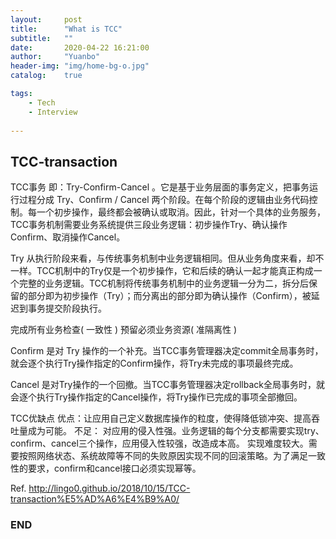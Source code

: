 ```yaml
---
layout:     post
title:      "What is TCC"
subtitle:   ""
date:       2020-04-22 16:21:00
author:     "Yuanbo"
header-img: "img/home-bg-o.jpg"
catalog:    true

tags:
    - Tech
    - Interview
    
---
```



## TCC-transaction


TCC事务 即：Try-Confirm-Cancel 。它是基于业务层面的事务定义，把事务运行过程分成 Try、Confirm / Cancel 两个阶段。在每个阶段的逻辑由业务代码控制。每一个初步操作，最终都会被确认或取消。因此，针对一个具体的业务服务，TCC事务机制需要业务系统提供三段业务逻辑：初步操作Try、确认操作Confirm、取消操作Cancel。

Try 从执行阶段来看，与传统事务机制中业务逻辑相同。但从业务角度来看，却不一样。TCC机制中的Try仅是一个初步操作，它和后续的确认一起才能真正构成一个完整的业务逻辑。TCC机制将传统事务机制中的业务逻辑一分为二，拆分后保留的部分即为初步操作（Try）；而分离出的部分即为确认操作（Confirm），被延迟到事务提交阶段执行。

完成所有业务检查( 一致性 )
预留必须业务资源( 准隔离性 )

Confirm 是对 Try 操作的一个补充。当TCC事务管理器决定commit全局事务时，就会逐个执行Try操作指定的Confirm操作，将Try未完成的事项最终完成。

Cancel 是对Try操作的一个回撤。当TCC事务管理器决定rollback全局事务时，就会逐个执行Try操作指定的Cancel操作，将Try操作已完成的事项全部撤回。


TCC优缺点
优点：让应用自己定义数据库操作的粒度，使得降低锁冲突、提高吞吐量成为可能。
不足：
对应用的侵入性强。业务逻辑的每个分支都需要实现try、confirm、cancel三个操作，应用侵入性较强，改造成本高。
实现难度较大。需要按照网络状态、系统故障等不同的失败原因实现不同的回滚策略。为了满足一致性的要求，confirm和cancel接口必须实现幂等。

Ref. http://lingo0.github.io/2018/10/15/TCC-transaction%E5%AD%A6%E4%B9%A0/
### END

